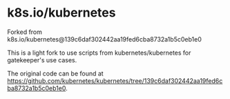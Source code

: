 # k8s.io/kubernetes

Forked from k8s.io/kubernetes@139c6daf302442aa19fed6cba8732a1b5c0eb1e0

This is a light fork to use scripts from kubernetes/kubernetes for gatekeeper's use cases.

The original code can be found at https://github.com/kubernetes/kubernetes/tree/139c6daf302442aa19fed6cba8732a1b5c0eb1e0.
